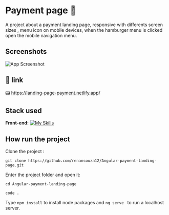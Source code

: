 
# Payment page 📄

A project about a payment landing page, responsive with differents screen sizes , menu icon on mobile devices, when the hamburger menu is clicked open the mobile navigation menu.

## Screenshots

![App Screenshot](https.)


## 🔗 link
📟 https://landing-page-payment.netlify.app/


## Stack used

**Front-end:** [![My Skills](https://skillicons.dev/icons?i=angular,scss,typescript)](https://skillicons.dev)




## How run the project

Clone the project :

```
git clone https://github.com/renansouza12/Angular-payment-landing-page.git

```
Enter the project folder and open it:
```
cd Angular-payment-landing-page

code .
```
Type ```npm install``` to install node packages and ```ng serve ``` to run a localhost server.









